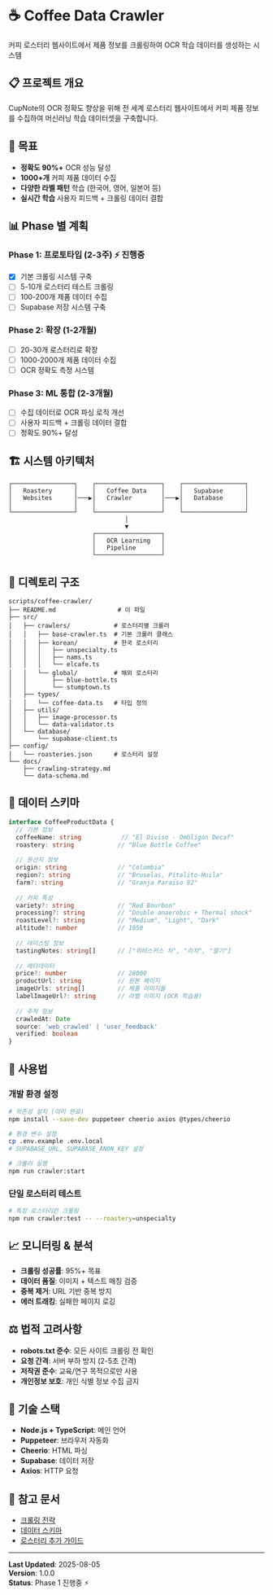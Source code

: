 # ☕ Coffee Data Crawler

커피 로스터리 웹사이트에서 제품 정보를 크롤링하여 OCR 학습 데이터를 생성하는 시스템

## 📋 프로젝트 개요

CupNote의 OCR 정확도 향상을 위해 전 세계 로스터리 웹사이트에서 커피 제품 정보를 수집하여 머신러닝 학습 데이터셋을 구축합니다.

## 🎯 목표

- **정확도 90%+** OCR 성능 달성
- **1000+개** 커피 제품 데이터 수집  
- **다양한 라벨 패턴** 학습 (한국어, 영어, 일본어 등)
- **실시간 학습** 사용자 피드백 + 크롤링 데이터 결합

## 📊 Phase 별 계획

### Phase 1: 프로토타입 (2-3주) ⚡ 진행중
- [x] 기본 크롤링 시스템 구축
- [ ] 5-10개 로스터리 테스트 크롤링
- [ ] 100-200개 제품 데이터 수집
- [ ] Supabase 저장 시스템 구축

### Phase 2: 확장 (1-2개월)
- [ ] 20-30개 로스터리로 확장
- [ ] 1000-2000개 제품 데이터 수집
- [ ] OCR 정확도 측정 시스템

### Phase 3: ML 통합 (2-3개월)
- [ ] 수집 데이터로 OCR 파싱 로직 개선
- [ ] 사용자 피드백 + 크롤링 데이터 결합
- [ ] 정확도 90%+ 달성

## 🏗️ 시스템 아키텍처

```
┌─────────────────┐    ┌──────────────────┐    ┌─────────────────┐
│   Roastery      │    │   Coffee Data    │    │   Supabase      │
│   Websites      │───▶│   Crawler        │───▶│   Database      │
│                 │    │                  │    │                 │
└─────────────────┘    └──────────────────┘    └─────────────────┘
                                │
                                ▼
                       ┌──────────────────┐
                       │   OCR Learning   │
                       │   Pipeline       │
                       └──────────────────┘
```

## 📁 디렉토리 구조

```
scripts/coffee-crawler/
├── README.md                 # 이 파일
├── src/
│   ├── crawlers/            # 로스터리별 크롤러
│   │   ├── base-crawler.ts  # 기본 크롤러 클래스
│   │   ├── korean/          # 한국 로스터리
│   │   │   ├── unspecialty.ts
│   │   │   ├── nams.ts
│   │   │   └── elcafe.ts
│   │   └── global/          # 해외 로스터리
│   │       ├── blue-bottle.ts
│   │       └── stumptown.ts
│   ├── types/
│   │   └── coffee-data.ts   # 타입 정의
│   ├── utils/
│   │   ├── image-processor.ts
│   │   └── data-validator.ts
│   └── database/
│       └── supabase-client.ts
├── config/
│   └── roasteries.json      # 로스터리 설정
└── docs/
    ├── crawling-strategy.md
    └── data-schema.md
```

## 🎨 데이터 스키마

```typescript
interface CoffeeProductData {
  // 기본 정보
  coffeeName: string           // "El Diviso - Ombligon Decaf"
  roastery: string            // "Blue Bottle Coffee"
  
  // 원산지 정보
  origin: string              // "Colombia"
  region?: string             // "Bruselas, Pitalito-Huila"
  farm?: string               // "Granja Paraiso 92"
  
  // 커피 특성
  variety?: string            // "Red Bourbon"
  processing?: string         // "Double anaerobic + Thermal shock"
  roastLevel?: string         // "Medium", "Light", "Dark"
  altitude?: number           // 1950
  
  // 테이스팅 정보
  tastingNotes: string[]      // ["히비스커스 차", "리치", "딸기"]
  
  // 메타데이터
  price?: number              // 28000
  productUrl: string          // 원본 페이지
  imageUrls: string[]         // 제품 이미지들
  labelImageUrl?: string      // 라벨 이미지 (OCR 학습용)
  
  // 추적 정보
  crawledAt: Date
  source: 'web_crawled' | 'user_feedback'
  verified: boolean
}
```

## 🚀 사용법

### 개발 환경 설정

```bash
# 의존성 설치 (이미 완료)
npm install --save-dev puppeteer cheerio axios @types/cheerio

# 환경 변수 설정
cp .env.example .env.local
# SUPABASE_URL, SUPABASE_ANON_KEY 설정

# 크롤러 실행
npm run crawler:start
```

### 단일 로스터리 테스트

```bash
# 특정 로스터리만 크롤링
npm run crawler:test -- --roastery=unspecialty
```

## 📈 모니터링 & 분석

- **크롤링 성공률**: 95%+ 목표
- **데이터 품질**: 이미지 + 텍스트 매칭 검증
- **중복 제거**: URL 기반 중복 방지
- **에러 트래킹**: 실패한 페이지 로깅

## ⚖️ 법적 고려사항

- **robots.txt 준수**: 모든 사이트 크롤링 전 확인
- **요청 간격**: 서버 부하 방지 (2-5초 간격)
- **저작권 준수**: 교육/연구 목적으로만 사용
- **개인정보 보호**: 개인 식별 정보 수집 금지

## 🔧 기술 스택

- **Node.js + TypeScript**: 메인 언어
- **Puppeteer**: 브라우저 자동화
- **Cheerio**: HTML 파싱
- **Supabase**: 데이터 저장
- **Axios**: HTTP 요청

## 📝 참고 문서

- [크롤링 전략](./docs/crawling-strategy.md)
- [데이터 스키마](./docs/data-schema.md)
- [로스터리 추가 가이드](./docs/adding-roasteries.md)

---

**Last Updated**: 2025-08-05  
**Version**: 1.0.0  
**Status**: Phase 1 진행중 ⚡